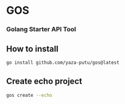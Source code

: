 # GOS
### Golang Starter API Tool

## How to install
```bash
go install github.com/yaza-putu/gos@latest
```

## Create echo project
```bash
gos create --echo
```
